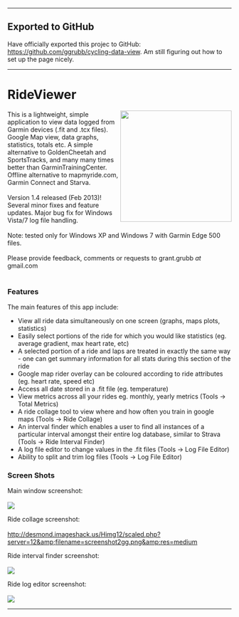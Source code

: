 
---

## Exported to GitHub ##

Have officially exported this projec to GitHub: https://github.com/ggrubb/cycling-data-view. Am still figuring out how to set up the page nicely.

---


# RideViewer #
<img src='http://imageshack.us/a/img855/3725/splashscreeny.png' align='right' width='250'>

This is a lightweight, simple application to view data logged from Garmin devices (.fit and .tcx files). Google Map view, data graphs, statistics, totals etc. A simple alternative to GoldenCheetah and SportsTracks, and many many times better than GarminTrainingCenter. Offline alternative to mapmyride.com, Garmin Connect and Starva.<br>
<br>
Version 1.4 released (Feb 2013)! Several minor fixes and feature updates. Major bug fix for Windows Vista/7 log file handling.<br>
<br>
Note: tested only for Windows XP and Windows 7 with Garmin Edge 500 files.<br>
<br>
Please provide feedback, comments or requests to grant.grubb <i>at</i> gmail.com<br>
<br>
<h3>Features</h3>

The main features of this app include:<br>
<ul><li>View all ride data simultaneously on one screen (graphs, maps plots, statistics)<br>
</li><li>Easily select portions of the ride for which you would like statistics (eg. average gradient, max heart rate, etc)<br>
</li><li>A selected portion of a ride and laps are treated in exactly the same way - one can get summary information for all stats during this section of the ride<br>
</li><li>Google map rider overlay can be coloured according to ride attributes (eg. heart rate, speed etc)<br>
</li><li>Access all date stored in a .fit file (eg. temperature)<br>
</li><li>View metrics across all your rides eg. monthly, yearly metrics (Tools -> Total Metrics)<br>
</li><li>A ride collage tool to view where and how often you train in google maps (Tools -> Ride Collage)<br>
</li><li>An interval finder which enables a user to find all instances of a particular interval amongst their entire log database, similar to Strava (Tools -> Ride Interval Finder)<br>
</li><li>A log file editor to change values in the .fit files (Tools -> Log File Editor)<br>
</li><li>Ability to split and trim log files (Tools -> Log File Editor)</li></ul>

<h3>Screen Shots</h3>

Main window screenshot:<br>
<br>
<img src='http://img542.imageshack.us/img542/178/screenshot1lc.png' />

Ride collage screenshot:<br>
<br>
<a href='http://desmond.imageshack.us/Himg12/scaled.php?server=12&filename=screenshot2gg.png&res=medium'>http://desmond.imageshack.us/Himg12/scaled.php?server=12&amp;filename=screenshot2gg.png&amp;res=medium</a>

Ride interval finder screenshot:<br>
<br>
<img src='http://img541.imageshack.us/img541/2097/intervalfinder.png' />

Ride log editor screenshot:<br>
<br>
<img src='http://img132.imageshack.us/img132/8734/logeditor.png' />

<hr />